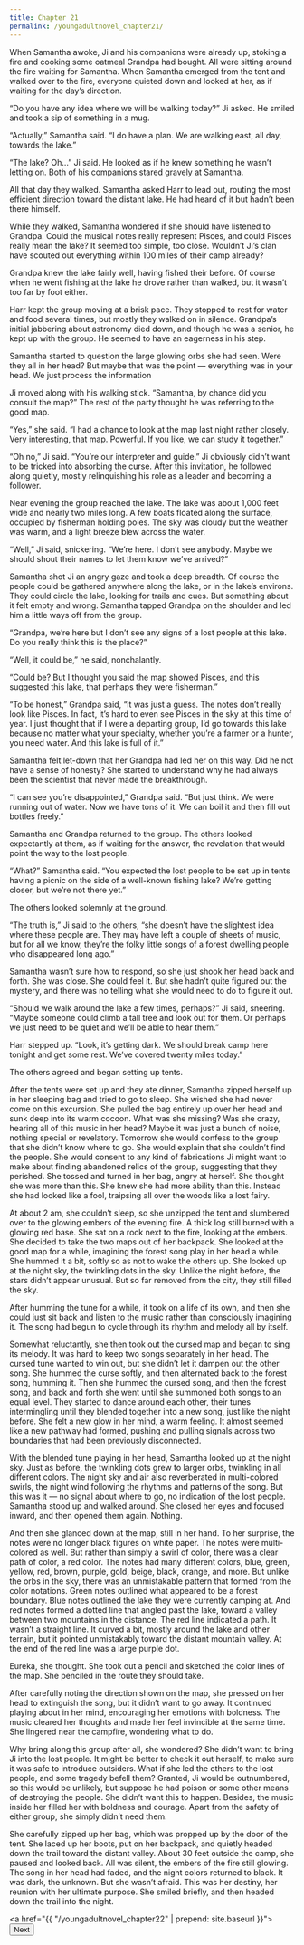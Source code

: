 ```yaml
---
title: Chapter 21
permalink: /youngadultnovel_chapter21/
---
```


When Samantha awoke, Ji and his companions were already up, stoking a fire and cooking some oatmeal Grandpa had bought. All were sitting around the fire waiting for Samantha. When Samantha emerged from the tent and walked over to the fire, everyone quieted down and looked at her, as if waiting for the day’s direction.

“Do you have any idea where we will be walking today?” Ji asked. He smiled and took a sip of something in a mug.

“Actually,” Samantha said. “I do have a plan. We are walking east, all day, towards the lake.”

“The lake? Oh…” Ji said. He looked as if he knew something he wasn’t letting on. Both of his companions stared gravely at Samantha.

All that day they walked. Samantha asked Harr to lead out, routing the most efficient direction toward the distant lake. He had heard of it but hadn’t been there himself.

While they walked, Samantha wondered if she should have listened to Grandpa. Could the musical notes really represent Pisces, and could Pisces really mean the lake? It seemed too simple, too close. Wouldn’t Ji’s clan have scouted out everything within 100 miles of their camp already?

Grandpa knew the lake fairly well, having fished their before. Of course when he went fishing at the lake he drove rather than walked, but it wasn’t too far by foot either.

Harr kept the group moving at a brisk pace. They stopped to rest for water and food several times, but mostly they walked on in silence. Grandpa’s initial jabbering about astronomy died down, and though he was a senior, he kept up with the group. He seemed to have an eagerness in his step.

Samantha started to question the large glowing orbs she had seen. Were they all in her head? But maybe that was the point — everything was in your head. We just process the information

Ji moved along with his walking stick. “Samantha, by chance did you consult the map?” The rest of the party thought he was referring to the good map.

“Yes,” she said. “I had a chance to look at the map last night rather closely. Very interesting, that map. Powerful. If you like, we can study it together.”

“Oh no,” Ji said. “You’re our interpreter and guide.” Ji obviously didn’t want to be tricked into absorbing the curse. After this invitation, he followed along quietly, mostly relinquishing his role as a leader and becoming a follower.

Near evening the group reached the lake. The lake was about 1,000 feet wide and nearly two miles long. A few boats floated along the surface, occupied by fisherman holding poles. The sky was cloudy but the weather was warm, and a light breeze blew across the water.

“Well,” Ji said, snickering. “We’re here. I don’t see anybody. Maybe we should shout their names to let them know we’ve arrived?”

Samantha shot Ji an angry gaze and took a deep breadth. Of course the people could be gathered anywhere along the lake, or in the lake’s environs. They could circle the lake, looking for trails and cues. But something about it felt empty and wrong. Samantha tapped Grandpa on the shoulder and led him a little ways off from the group.

“Grandpa, we’re here but I don’t see any signs of a lost people at this lake. Do you really think this is the place?”

“Well, it could be,” he said, nonchalantly.

“Could be? But I thought you said the map showed Pisces, and this suggested this lake, that perhaps they were fisherman.”

“To be honest,” Grandpa said, “it was just a guess. The notes don’t really look like Pisces. In fact, it’s hard to even see Pisces in the sky at this time of year. I just thought that if I were a departing group, I’d go towards this lake because no matter what your specialty, whether you’re a farmer or a hunter, you need water. And this lake is full of it.”

Samantha felt let-down that her Grandpa had led her on this way. Did he not have a sense of honesty? She started to understand why he had always been the scientist that never made the breakthrough.

“I can see you’re disappointed,” Grandpa said. “But just think. We were running out of water. Now we have tons of it. We can boil it and then fill out bottles freely.”

Samantha and Grandpa returned to the group. The others looked expectantly at them, as if waiting for the answer, the revelation that would point the way to the lost people.

“What?” Samantha said. “You expected the lost people to be set up in tents having a picnic on the side of a well-known fishing lake? We’re getting closer, but we’re not there yet.”

The others looked solemnly at the ground.

“The truth is,” Ji said to the others, “she doesn’t have the slightest idea where these people are. They may have left a couple of sheets of music, but for all we know, they’re the folky little songs of a forest dwelling people who disappeared long ago.”

Samantha wasn’t sure how to respond, so she just shook her head back and forth. She was close. She could feel it. But she hadn’t quite figured out the mystery, and there was no telling what she would need to do to figure it out.

“Should we walk around the lake a few times, perhaps?” Ji said, sneering. “Maybe someone could climb a tall tree and look out for them. Or perhaps we just need to be quiet and we’ll be able to hear them.”

Harr stepped up. “Look, it’s getting dark. We should break camp here tonight and get some rest. We’ve covered twenty miles today.”

The others agreed and began setting up tents.

After the tents were set up and they ate dinner, Samantha zipped herself up in her sleeping bag and tried to go to sleep. She wished she had never come on this excursion. She pulled the bag entirely up over her head and sunk deep into its warm cocoon. What was she missing? Was she crazy, hearing all of this music in her head? Maybe it was just a bunch of noise, nothing special or revelatory. Tomorrow she would confess to the group that she didn’t know where to go. She would explain that she couldn’t find the people. She would consent to any kind of fabrications Ji might want to make about finding abandoned relics of the group, suggesting that they perished. She tossed and turned in her bag, angry at herself. She thought she was more than this. She knew she had more ability than this. Instead she had looked like a fool, traipsing all over the woods like a lost fairy.

At about 2 am, she couldn’t sleep, so she unzipped the tent and slumbered over to the glowing embers of the evening fire. A thick log still burned with a glowing red base. She sat on a rock next to the fire, looking at the embers. She decided to take the two maps out of her backpack. She looked at the good map for a while, imagining the forest song play in her head a while. She hummed it a bit, softly so as not to wake the others up. She looked up at the night sky, the twinkling dots in the sky. Unlike the night before, the stars didn’t appear unusual. But so far removed from the city, they still filled the sky.

After humming the tune for a while, it took on a life of its own, and then she could just sit back and listen to the music rather than consciously imagining it. The song had begun to cycle through its rhythm and melody all by itself.

Somewhat reluctantly, she then took out the cursed map and began to sing its melody. It was hard to keep two songs separately in her head. The cursed tune wanted to win out, but she didn’t let it dampen out the other song. She hummed the curse softly, and then alternated back to the forest song, humming it. Then she hummed the cursed song, and then the forest song, and back and forth she went until she summoned both songs to an equal level. They started to dance around each other, their tunes intermingling until they blended together into a new song, just like the night before. She felt a new glow in her mind, a warm feeling. It almost seemed like a new pathway had formed, pushing and pulling signals across two boundaries that had been previously disconnected.

With the blended tune playing in her head, Samantha looked up at the night sky. Just as before, the twinkling dots grew to larger orbs, twinkling in all different colors. The night sky and air also reverberated in multi-colored swirls, the night wind following the rhythms and patterns of the song. But this was it — no signal about where to go, no indication of the lost people. Samantha stood up and walked around. She closed her eyes and focused inward, and then opened them again. Nothing.

And then she glanced down at the map, still in her hand. To  her surprise, the notes were no longer black figures on white paper. The notes were multi-colored as well. But rather than simply a swirl of color, there was a clear path of color, a red color. The notes had many different colors, blue, green, yellow, red, brown, purple, gold, beige, black, orange, and more. But unlike the orbs in the sky, there was an unmistakable pattern that formed from the color notations. Green notes outlined what appeared to be a forest boundary. Blue notes outlined the lake they were currently camping at. And red notes formed a dotted line that angled past the lake, toward a valley between two mountains in the distance. The red line indicated a path. It wasn’t a straight line. It curved a bit, mostly around the lake and other terrain, but it pointed unmistakably toward the distant mountain valley. At the end of the red line was a large purple dot.

Eureka, she thought. She took out a pencil and sketched the color lines of the map. She penciled in the route they should take.

After carefully noting the direction shown on the map, she pressed on her head to extinguish the song, but it didn’t want to go away. It continued playing about in her mind, encouraging her emotions with boldness. The music cleared her thoughts and made her feel invincible at the same time. She lingered near the campfire, wondering what to do.

Why bring along this group after all, she wondered? She didn’t want to bring Ji into the lost people. It might be better to check it out herself, to make sure it was safe to introduce outsiders. What if she led the others to the lost people, and some tragedy befell them? Granted, Ji would be outnumbered, so this would be unlikely, but suppose he had poison or some other means of destroying the people. She didn’t want this to happen. Besides, the music inside her filled her with boldness and courage. Apart from the safety of either group, she simply didn’t need them.

She carefully zipped up her bag, which was propped up by the door of the tent. She laced up her boots, put on her backpack, and quietly headed down the trail toward the distant valley. About 30 feet outside the camp, she paused and looked back. All was silent, the embers of the fire still glowing. The song in her head had faded, and the night colors returned to black. It was dark, the unknown. But she wasn’t afraid. This was her destiny, her reunion with her ultimate purpose. She smiled briefly, and then headed down the trail into the night.


<a href="{{ "/youngadultnovel_chapter22" | prepend: site.baseurl }}"><button type="button" class="btn btn-warning">Next</button></a>

